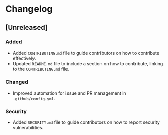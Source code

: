 # Changelog

## [Unreleased]

### Added
- Added `CONTRIBUTING.md` file to guide contributors on how to contribute effectively.
- Updated `README.md` file to include a section on how to contribute, linking to the `CONTRIBUTING.md` file.

### Changed
- Improved automation for issue and PR management in `.github/config.yml`.

### Security
- Added `SECURITY.md` file to guide contributors on how to report security vulnerabilities.
